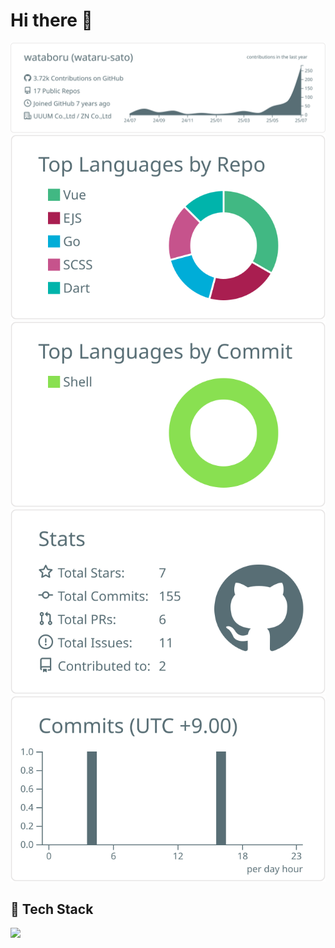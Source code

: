 # Hi there 👋

![](https://raw.githubusercontent.com/wataboru/wataboru/main/profile-summary-card-output/default/0-profile-details.svg)
![](https://raw.githubusercontent.com/wataboru/wataboru/main/profile-summary-card-output/default/1-repos-per-language.svg)
![](https://raw.githubusercontent.com/wataboru/wataboru/main/profile-summary-card-output/default/2-most-commit-language.svg)
![](https://raw.githubusercontent.com/wataboru/wataboru/main/profile-summary-card-output/default/3-stats.svg)
![](https://raw.githubusercontent.com/wataboru/wataboru/main/profile-summary-card-output/default/4-productive-time.svg)

## 🚀 Tech Stack
<a href="https://skillicons.dev">
  <img src="https://skillicons.dev/icons?i=html,css,js,ts,jest,react,nextjs,vue,nuxtjs,dart,flutter,php,laravel,go,aws,firebase,heroku,vercel,github,githubactions,graphql,docker,terraform,sentry,mysql,vscode&theme=light&perline=12" />
</a>
